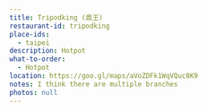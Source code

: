 ```yaml
---
title: Tripodking (鼎王)
restaurant-id: tripodking
place-ids:
  - taipei
description: Hotpot
what-to-order:
  - Hotpot
location: https://goo.gl/maps/aVoZDFk1WqVQuc8K9
notes: I think there are multiple branches
photos: null
---
```

